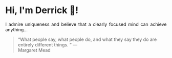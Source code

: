 # Hi, I'm Derrick 👋!
<p align="justify">I admire uniqueness and believe that a clearly focused mind can achieve anything...</p> 
<!-- #quote-start -->
<blockquote>&ldquo;What people say, what people do, and what they say they do are entirely different things. &rdquo; &mdash; <footer>Margaret Mead</footer></blockquote>
<!-- #quote-end -->
